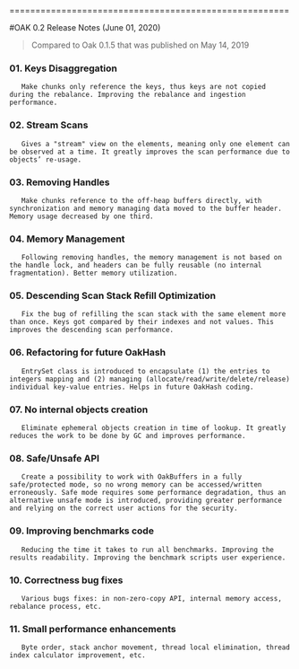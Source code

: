 ======================================================

#OAK 0.2 Release Notes (June 01, 2020)
>Compared to Oak 0.1.5 that was published on May 14, 2019 


### 01. Keys Disaggregation
       Make chunks only reference the keys, thus keys are not copied during the rebalance. Improving the rebalance and ingestion performance. 
### 02. Stream Scans
       Gives a "stream" view on the elements, meaning only one element can be observed at a time. It greatly improves the scan performance due to objects’ re-usage.
### 03. Removing Handles
       Make chunks reference to the off-heap buffers directly, with synchronization and memory managing data moved to the buffer header. Memory usage decreased by one third.
### 04. Memory Management
       Following removing handles, the memory management is not based on the handle lock, and headers can be fully reusable (no internal fragmentation). Better memory utilization.
### 05. Descending Scan Stack Refill Optimization
       Fix the bug of refilling the scan stack with the same element more than once. Keys got compared by their indexes and not values. This improves the descending scan performance.
### 06. Refactoring for future OakHash
       EntrySet class is introduced to encapsulate (1) the entries to integers mapping and (2) managing (allocate/read/write/delete/release) individual key-value entries. Helps in future OakHash coding.
### 07. No internal objects creation
       Eliminate ephemeral objects creation in time of lookup. It greatly reduces the work to be done by GC and improves performance.
### 08. Safe/Unsafe API 
       Create a possibility to work with OakBuffers in a fully safe/protected mode, so no wrong memory can be accessed/written erroneously. Safe mode requires some performance degradation, thus an alternative unsafe mode is introduced, providing greater performance and relying on the correct user actions for the security.
### 09. Improving benchmarks code 
       Reducing the time it takes to run all benchmarks. Improving the results readability. Improving the benchmark scripts user experience.
### 10. Correctness bug fixes
       Various bugs fixes: in non-zero-copy API, internal memory access, rebalance process, etc.
### 11. Small performance enhancements
       Byte order, stack anchor movement, thread local elimination, thread index calculator improvement, etc.


